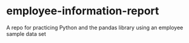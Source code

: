 # employee-information-report
A repo for practicing Python and the pandas library using an employee sample data set
